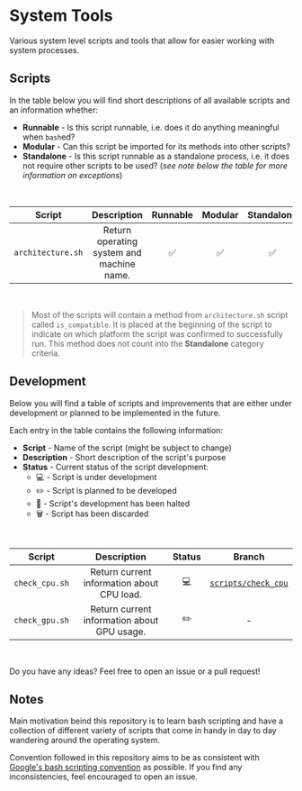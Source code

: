 # System Tools

Various system level scripts and tools that allow for easier working with system processes.

## Scripts

In the table below you will find short descriptions of all available scripts and an information whether:
* **Runnable** - Is this script runnable, i.e. does it do anything meaningful when `bash`ed?
* **Modular** - Can this script be imported for its methods into other scripts?
* **Standalone** - Is this script runnable as a standalone process, i.e. it does not require other scripts to be used? (_see note below the table for more information on exceptions_)

<br>
<div align="center">

| Script | Description | Runnable | Modular | Standalone |
|:------:|:-----------:|:--------:|:-------:|:----------:|
| `architecture.sh` | Return operating system and machine name. | :white_check_mark: | :white_check_mark: | :white_check_mark: |

</div>
<br>

> Most of the scripts will contain a method from `architecture.sh` script called `is_compatible`. It is placed at the beginning of the script to indicate on which platform the script was confirmed to successfully run. This method does not count into the **Standalone** category criteria.

## Development

Below you will find a table of scripts and improvements that are either under development or planned to be implemented in the future.

Each entry in the table contains the following information:
* **Script** - Name of the script (might be subject to change)
* **Description** - Short description of the script's purpose
* **Status** - Current status of the script development:
    * :computer: - Script is under development
    * :pencil2: - Script is planned to be developed
    * :stop_sign: - Script's development has been halted
    * :wastebasket: - Script has been discarded

<br>
<div align="center">

| Script | Description | Status | Branch |
|:------:|:-----------:|:------:|:------:|
| `check_cpu.sh` | Return current information about CPU load. | :computer: | [`scripts/check_cpu`](https://github.com/neurowelt/system-tools/tree/scripts/check_cpu) |
| `check_gpu.sh` | Return current information about GPU usage. | :pencil2: | - |

</div>
<br>

Do you have any ideas? Feel free to open an issue or a pull request!

## Notes

Main motivation beind this repository is to learn bash scripting and have a collection of different variety of scripts that come in handy in day to day wandering around the operating system.

Convention followed in this repository aims to be as consistent with [Google's bash scripting convention](https://google.github.io/styleguide/shellguide.html) as possible. If you find any inconsistencies, feel encouraged to open an issue.
